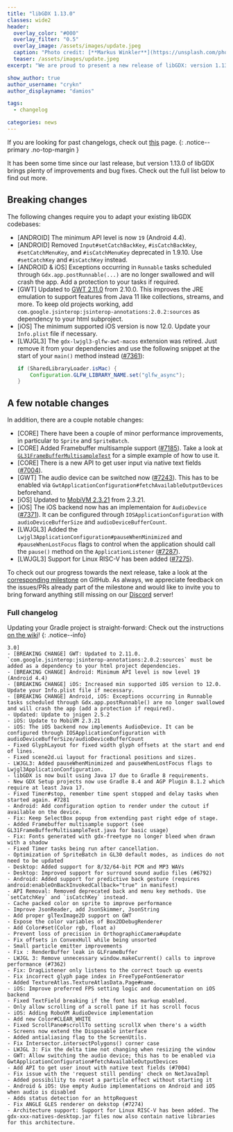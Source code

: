 ```yaml
---
title: "libGDX 1.13.0"
classes: wide2
header:
  overlay_color: "#000"
  overlay_filter: "0.5"
  overlay_image: /assets/images/update.jpeg
  caption: "Photo credit: [**Markus Winkler**](https://unsplash.com/photos/cxoR55-bels)"
  teaser: /assets/images/update.jpeg
excerpt: "We are proud to present a new release of libGDX: version 1.13.0!"

show_author: true
author_username: "crykn"
author_displayname: "damios"

tags:
  - changelog

categories: news
---
```

If you are looking for past changelogs, check out [this](/news/changelog/) page.
{: .notice--primary .no-top-margin }

It has been some time since our last release, but version 1.13.0 of libGDX brings plenty of improvements and bug fixes. Check out the full list below to find out more.

## Breaking changes

The following changes require you to adapt your existing libGDX codebases:

- [ANDROID] The minimum API level is now `19` (Android 4.4).
- [ANDROID] Removed `Input#setCatchBackKey`, `#isCatchBackKey`, `#setCatchMenuKey`, and `#isCatchMenuKey` deprecated in 1.9.10. Use `#setCatchKey` and `#isCatchKey` instead.
- [ANDROID & iOS] Exceptions occurring in `Runnable` tasks scheduled through `Gdx.app.postRunnable(...)` are no longer swallowed and will crash the app. Add a protection to your tasks if required.
- [GWT] Updated to [GWT 2.11.0](https://www.gwtproject.org/release-notes.html#Release_Notes_2_11_0) from 2.10.0. This improves the JRE emulation to support features from Java 11 like collections, streams, and more. To keep old projects working, add `com.google.jsinterop:jsinterop-annotations:2.0.2:sources` as dependency to your html subproject.
- [iOS] The minimum supported iOS version is now 12.0. Update your `Info.plist` file if necessary.
- [LWJGL3] The `gdx-lwjgl3-glfw-awt-macos` extension was retired. Just remove it from your dependencies and use the following snippet at the start of your `main()` method instead ([#7361](https://github.com/libgdx/libgdx/pull/7361)):
   ```java
   if (SharedLibraryLoader.isMac) {
       Configuration.GLFW_LIBRARY_NAME.set("glfw_async");
   }
   ```

## A few notable changes
In addition, there are a couple notable changes:

- [CORE] There have been a couple of minor performance improvements, in particular to `Sprite` and `SpriteBatch`.
- [CORE] Added Framebuffer multisample support ([#7185](https://github.com/libgdx/libgdx/pull/7185)). Take a look at [`GL31FrameBufferMultisampleTest`](https://github.com/libgdx/libgdx/blob/master/tests/gdx-tests/src/com/badlogic/gdx/tests/gles31/GL31FrameBufferMultisampleTest.java) for a simple example of how to use it.
- [CORE] There is a new API to get user input via native text fields ([#7004](https://github.com/libgdx/libgdx/pull/7004)).
- [GWT] The audio device can be switched now ([#7243](https://github.com/libgdx/libgdx/pull/7243)). This has to be enabled via `GwtApplicationConfiguration#fetchAvailableOutputDevices` beforehand.
- [iOS] Updated to [MobiVM 2.3.21](https://github.com/MobiVM/robovm/wiki/Changelog#2321-february-2024) from 2.3.21.
- [iOS] The iOS backend now has an implementaion for `AudioDevice` ([#7371](https://github.com/libgdx/libgdx/pull/7371)). It can be configured through `IOSApplicationConfiguration` with `audioDeviceBufferSize` and `audioDeviceBufferCount`.
- [LWJGL3] Added the `Lwjgl3ApplicationConfiguration#pauseWhenMinimized` and `#pauseWhenLostFocus` flags to control when the application should call the `pause()` method on the `ApplicationListener` ([#7287](https://github.com/libgdx/libgdx/pull/7287)).
- [LWJGL3] Support for Linux RISC-V has been added ([#7275](https://github.com/libgdx/libgdx/pull/7275)).

To check out our progress towards the next release, take a look at the [corresponding milestone](https://github.com/libgdx/libgdx/milestone/7) on GitHub. As always, we appreciate feedback on the issues/PRs already part of the milestone and would like to invite you to bring forward anything still missing on our [Discord](/community/discord/) server!

### Full changelog
Updating your Gradle project is straight-forward: Check out the instructions [on the wiki](/wiki/articles/updating-libgdx)!
{: .notice--info}
```
3.0]
- [BREAKING CHANGE] GWT: Updated to 2.11.0. `com.google.jsinterop:jsinterop-annotations:2.0.2:sources` must be added as a dependency to your html project dependencies.
- [BREAKING CHANGE] Android: Minimum API level is now level 19 (Android 4.4)
- [BREAKING CHANGE] iOS: Increased min supported iOS version to 12.0. Update your Info.plist file if necessary.
- [BREAKING CHANGE] Android, iOS: Exceptions occurring in Runnable tasks scheduled through Gdx.app.postRunnable() are no longer swallowed and will crash the app (add a protection if required).
- Updated: Update to jnigen 2.5.2
- iOS: Update to MobiVM 2.3.21
- iOS: The iOS backend now implements AudioDevice. It can be configured through IOSApplicationConfiguration with audioDeviceBufferSize/audioDeviceBufferCount
- Fixed GlyphLayout for fixed width glyph offsets at the start and end of lines.
- Fixed scene2d.ui layout for fractional positions and sizes.
- LWJGL3: Added pauseWhenMinimized and pauseWhenLostFocus flags to Lwjgl3ApplicationConfiguration.
- libGDX is now built using Java 17 due to Gradle 8 requirements.
- New GDX Setup projects now use Gradle 8.4 and AGP Plugin 8.1.2 which require at least Java 17.
- Fixed Timer#stop, remember time spent stopped and delay tasks when started again. #7281
- Android: Add configuration option to render under the cutout if available on the device.
- Fix: Keep SelectBox popup from extending past right edge of stage.
- Added Framebuffer multisample support (see GL31FrameBufferMultisampleTest.java for basic usage)
- Fix: Fonts generated with gdx-freetype no longer bleed when drawn with a shadow
- Fixed Timer tasks being run after cancellation.
- Optimization of SpriteBatch in GL30 default modes, as indices do not need to be updated
- Desktop: Added support for 8/32/64-bit PCM and MP3 WAVs
- Desktop: Improved support for surround sound audio files (#6792)
- Android: Added support for predictive back gesture (requires android:enableOnBackInvokedCallback="true" in manifest)
- API Removal: Removed deprecated back and menu key methods. Use `setCatchKey` and `isCatchKey` instead.
- Cache packed color on sprite to improve performance
- Improve JsonReader, add JsonSkimmer, JsonString
- Add proper glTexImage2D support on GWT
- Expose the color variables of Box2DDebugRenderer
- Add Color#set(Color rgb, float a)
- Prevent loss of precision in OrthographicCamera#update
- Fix offsets in ConvexHull while being unsorted
- Small particle emitter improvements
- Fix : RenderBuffer leak in GLFrameBuffer
- LWJGL 3: Remove unnecessary window.makeCurrent() calls to improve performance (#7362)
- Fix: DragListener only listens to the correct touch up events
- Fix incorrect glyph page index in FreeTypeFontGenerator
- Added TextureAtlas.TextureAtlasData.Page#name.
- iOS: Improve preferred FPS setting logic and documentation on iOS backend
- Fixed TextField breaking if the font has markup enabled.
- Only allow scrolling of a scroll pane if it has scroll focus
- iOS: Adding RoboVM AudioDevice implementation
- Add new Color#CLEAR_WHITE
- Fixed ScrollPane#scrollTo setting scrollX when there's a width
- Screens now extend the Disposable interface
- Added antialiasing flag to the ScreenUtils.
- Fix Intersector.intersectPolygons() corner case
- LWJGL 3: Fix the delta time not changing when resizing the window
- GWT: Allow switching the audio device; this has to be enabled via GwtApplicationConfiguration#fetchAvailableOutputDevices
- Add API to get user inout with native text fields (#7004)
- Fix issue with the 'request still pending' check on NetJavaImpl
- Added possibility to reset a particle effect without starting it
- Android & iOS: Use empty Audio implementations on Android and iOS when audio is disabled
- Adds status detection for an httpRequest
- Fix ANGLE GLES renderer on dekstop (#7274)
- Architecture support: Support for Linux RISC-V has been added. The gdx-xxx-natives-desktop.jar files now also contain native libraries for this architecture.
```
